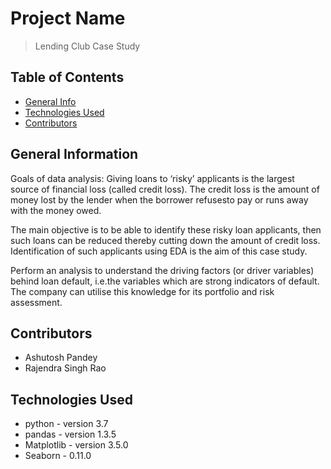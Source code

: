 # Project Name
> Lending Club Case Study


## Table of Contents
* [General Info](#general-information)
* [Technologies Used](#technologies-used)
* [Contributors](#Contributors)


## General Information
Goals of data analysis:
Giving loans to ‘risky’ applicants is the largest source of financial loss
(called credit loss). The credit loss is the amount of money lost by the lender 
when the borrower refusesto pay or runs away with the money owed.  

The main objective is to be able to identify these risky loan applicants, 
then such loans can be reduced thereby cutting down the amount of credit loss. 
Identification of such applicants using EDA is the aim of this case study.   

Perform an analysis to understand the driving factors (or driver variables)
behind loan default, i.e.the variables which are strong indicators of default.  
The company can utilise this knowledge for its portfolio and risk assessment. 

 

## Contributors
 - Ashutosh Pandey
 - Rajendra Singh Rao


## Technologies Used
- python - version 3.7
- pandas - version 1.3.5
- Matplotlib - version 3.5.0
- Seaborn - 0.11.0
